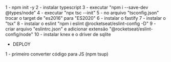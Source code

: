1 - npm init -y
2 - instalar typescript
3 - executar "npm i --save-dev @types/node"
4 - executar "npx tsc --init"
5 - no arquivo "tsconfig.json" trocar o target de "es2016" para "ES2020"
6 - instalar o fastify
7 - instalar o "tsx"
8 - instalar o eslint "npm i eslint @rocketseat/eslint-config -D"
9 - criar arquivo "eslintrc.json" e adicionar extensão "@rocketseat/eslint-config/node"
10 - instalar knex e o driver de sqlite


- DEPLOY

1 - primeiro converter código para JS (npm tsup) 
